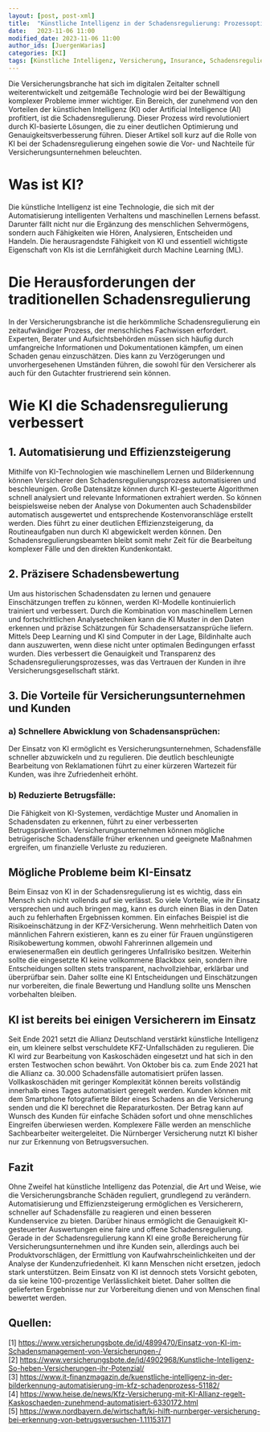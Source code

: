 ```yaml
---
layout: [post, post-xml]
title:  "Künstliche Intelligenz in der Schadensregulierung: Prozessoptimierung und Genauigkeitssteigerung"
date:   2023-11-06 11:00
modified_date: 2023-11-06 11:00
author_ids: [JuergenWarias]
categories: [KI]
tags: [Künstliche Intelligenz, Versicherung, Insurance, Schadensregulierung]
---
```


Die Versicherungsbranche hat sich im digitalen Zeitalter schnell weiterentwickelt und zeitgemäße Technologie wird bei der Bewältigung komplexer Probleme immer wichtiger.
Ein Bereich, der zunehmend von den Vorteilen der künstlichen Intelligenz (KI) oder Artificial Intelligence (AI) profitiert, ist die Schadensregulierung.
Dieser Prozess wird revolutioniert durch KI-basierte Lösungen, die zu einer deutlichen Optimierung und Genauigkeitsverbesserung führen.
Dieser Artikel soll kurz auf die Rolle von KI bei der Schadensregulierung eingehen sowie die Vor- und Nachteile für Versicherungsunternehmen beleuchten.

# Was ist KI?
Die künstliche Intelligenz ist eine Technologie, die sich mit der Automatisierung intelligenten Verhaltens und maschinellen Lernens befasst.
Darunter fällt nicht nur die Ergänzung des menschlichen Sehvermögens, sondern auch Fähigkeiten wie Hören, Analysieren, Entscheiden und Handeln.
Die herausragendste Fähigkeit von KI und essentiell wichtigste Eigenschaft von KIs ist die Lernfähigkeit durch Machine Learning (ML).

# Die Herausforderungen der traditionellen Schadensregulierung
In der Versicherungsbranche ist die herkömmliche Schadensregulierung ein zeitaufwändiger Prozess, der menschliches Fachwissen erfordert.
Experten, Berater und Aufsichtsbehörden müssen sich häufig durch umfangreiche Informationen und Dokumentationen kämpfen, um einen Schaden genau einzuschätzen.
Dies kann zu Verzögerungen und unvorhergesehenen Umständen führen, die sowohl für den Versicherer als auch für den Gutachter frustrierend sein können.

# Wie KI die Schadensregulierung verbessert
## 1. Automatisierung und Effizienzsteigerung
Mithilfe von KI-Technologien wie maschinellem Lernen und Bilderkennung können Versicherer den Schadensregulierungsprozess automatisieren und beschleunigen.
Große Datensätze können durch KI-gesteuerte Algorithmen schnell analysiert und relevante Informationen extrahiert werden.
So können beispielsweise neben der Analyse von Dokumenten auch Schadensbilder automatisch ausgewertet und entsprechende Kostenvoranschläge erstellt werden.
Dies führt zu einer deutlichen Effizienzsteigerung, da Routineaufgaben nun durch KI abgewickelt werden können.
Den Schadensregulierungsbeamten bleibt somit mehr Zeit für die Bearbeitung komplexer Fälle und den direkten Kundenkontakt.
## 2. Präzisere Schadensbewertung
Um aus historischen Schadensdaten zu lernen und genauere Einschätzungen treffen zu können, werden KI-Modelle kontinuierlich trainiert und verbessert.
Durch die Kombination von maschinellem Lernen und fortschrittlichen Analysetechniken kann die KI Muster in den Daten erkennen und präzise Schätzungen für Schadensersatzansprüche liefern.
Mittels Deep Learning und KI sind Computer in der Lage, Bildinhalte auch dann auszuwerten, wenn diese nicht unter optimalen Bedingungen erfasst wurden.
Dies verbessert die Genauigkeit und Transparenz des Schadensregulierungsprozesses, was das Vertrauen der Kunden in ihre Versicherungsgesellschaft stärkt.
## 3. Die Vorteile für Versicherungsunternehmen und Kunden
### a) Schnellere Abwicklung von Schadensansprüchen:
Der Einsatz von KI ermöglicht es Versicherungsunternehmen, Schadensfälle schneller abzuwickeln und zu regulieren.
Die deutlich beschleunigte Bearbeitung von Reklamationen führt zu einer kürzeren Wartezeit für Kunden, was ihre Zufriedenheit erhöht.
### b) Reduzierte Betrugsfälle:
Die Fähigkeit von KI-Systemen, verdächtige Muster und Anomalien in Schadensdaten zu erkennen, führt zu einer verbesserten Betrugsprävention.
Versicherungsunternehmen können mögliche betrügerische Schadensfälle früher erkennen und geeignete Maßnahmen ergreifen, um finanzielle Verluste zu reduzieren.

## Mögliche Probleme beim KI-Einsatz
Beim Einsaz von KI in der Schadensregulierung ist es wichtig, dass ein Mensch sich nicht vollends auf sie verlässt.
So viele Vorteile, wie ihr Einsatz versprechen und auch bringen mag, kann es durch einen Bias in den Daten auch zu fehlerhaften Ergebnissen kommen.
Ein einfaches Beispiel ist die Risikoeinschätzung in der KFZ-Versicherung.
Wenn mehrheitlich Daten von männlichen Fahrern existieren, kann es zu einer für Frauen ungünstigeren Risikobewertung kommen, obwohl Fahrerinnen allgemein und erwiesenermaßen ein deutlich geringeres Unfallrisiko besitzen.
Weiterhin sollte die eingesetzte KI keine vollkommene Blackbox sein, sondern ihre Entscheidungen sollten stets transparent, nachvollziehbar, erklärbar und überprüfbar sein.
Daher sollte eine KI Entscheidungen und Einschätzungen nur vorbereiten, die finale Bewertung und Handlung sollte uns Menschen vorbehalten bleiben.

## KI ist bereits bei einigen Versicherern im Einsatz
Seit Ende 2021 setzt die Allianz Deutschland verstärkt künstliche Intelligenz ein, um kleinere selbst verschuldete KFZ-Unfallschäden zu regulieren.
Die KI wird zur Bearbeitung von Kaskoschäden eingesetzt und hat sich in den ersten Testwochen schon bewährt.
Von Oktober bis ca. zum Ende 2021 hat die Allianz ca. 30.000 Schadensfälle automatisiert prüfen lassen.
Vollkaskoschäden mit geringer Komplexität können bereits vollständig innerhalb eines Tages automatisiert geregelt werden.
Kunden können mit dem Smartphone fotografierte Bilder eines Schadens an die Versicherung senden und die KI berechnet die Reparaturkosten.
Der Betrag kann auf Wunsch des Kunden für einfache Schäden sofort und ohne menschliches Eingreifen überwiesen werden.
Komplexere Fälle werden an menschliche Sachbearbeiter weitergeleitet.
Die Nürnberger Versicherung nutzt KI bisher nur zur Erkennung von Betrugsversuchen.

## Fazit
Ohne Zweifel hat künstliche Intelligenz das Potenzial, die Art und Weise, wie die Versicherungsbranche Schäden reguliert, grundlegend zu verändern.
Automatisierung und Effizienzsteigerung ermöglichen es Versicherern, schneller auf Schadensfälle zu reagieren und einen besseren Kundenservice zu bieten.
Darüber hinaus ermöglicht die Genauigkeit KI-gesteuerter Auswertungen eine faire und offene Schadensregulierung.
Gerade in der Schadensregulierung kann KI eine große Bereicherung für Versicherungsunternehmen und ihre Kunden sein, allerdings auch bei Produktvorschlägen, der Ermittlung von Kaufwahrscheinlichkeiten und der Analyse der Kundenzufriedenheit.
KI kann Menschen nicht ersetzen, jedoch stark unterstützen.
Beim Einsatz von KI ist dennoch stets Vorsicht geboten, da sie keine 100-prozentige Verlässlichkeit bietet.
Daher sollten die gelieferten Ergebnisse nur zur Vorbereitung dienen und von Menschen final bewertet werden.

## Quellen: 
[1] https://www.versicherungsbote.de/id/4899470/Einsatz-von-KI-im-Schadensmanagement-von-Versicherungen-/</br>
[2] https://www.versicherungsbote.de/id/4902968/Kunstliche-Intelligenz-So-heben-Versicherungen-ihr-Potenzial/</br>
[3] https://www.it-finanzmagazin.de/kuenstliche-intelligenz-in-der-bilderkennung-automatisierung-im-kfz-schadenprozess-51182/</br>
[4] https://www.heise.de/news/Kfz-Versicherung-mit-KI-Allianz-regelt-Kaskoschaeden-zunehmend-automatisiert-6330172.html</br>
[5] https://www.nordbayern.de/wirtschaft/ki-hilft-nurnberger-versicherung-bei-erkennung-von-betrugsversuchen-1.11153171
